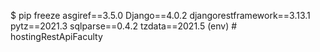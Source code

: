 $ pip freeze
asgiref==3.5.0
Django==4.0.2
djangorestframework==3.13.1
pytz==2021.3
sqlparse==0.4.2
tzdata==2021.5
(env)
#   h o s t i n g R e s t A p i F a c u l t y  
 